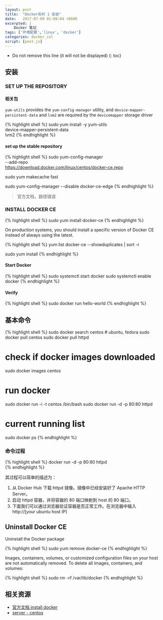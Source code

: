 ```yaml
---
layout: post
title:  "Docker系列 1 安装"
date:   2017-07-09 01:08:04 +0800 
excerpted: |
    Docker 笔记
tags: ['环境配置','linux', 'docker']
categories: docker_col
script: [post.js]
---
```


* Do not remove this line (it will not be displayed)
{: toc}

## 安装

### SET UP THE REPOSITORY

#### 相关包

`yum-utils` provides the `yum-config-manager` utility, and `device-mapper-persistent-data` and `lvm2` are required by the `devicemapper` storage driver

{% highlight shell %}
sudo yum install -y yum-utils \
  device-mapper-persistent-data \
  lvm2
{% endhighlight %}

#### set up the stable repository


{% highlight shell %}
sudo yum-config-manager \
    --add-repo \
    https://download.docker.com/linux/centos/docker-ce.repo
    
sudo yum makecache fast

sudo yum-config-manager --disable docker-ce-edge
{% endhighlight %}

>官方文档，路径错误

### INSTALL DOCKER CE 

{% highlight shell %}
sudo yum install docker-ce
{% endhighlight %}

On production systems, you should install a specific version of Docker CE instead of always using the latest. 

{% highlight shell %}
yum list docker-ce --showduplicates | sort -r

sudo yum install <FULLY-QUALIFIED-PACKAGE-NAME>
{% endhighlight %}

#### Start Docker

{% highlight shell %}
sudo systemctl start docker
sudo systemctl enable docker
{% endhighlight %}

#### Verify

{% highlight shell %}
sudo docker run hello-world
{% endhighlight %}


## 基本命令


{% highlight shell %}
sudo docker search centos # ubuntu, fedora
sudo docker pull centos
sudo docker pull httpd
# check if docker images downloaded
sudo docker images centos

# run docker
sudo docker run -i -t centos /bin/bash
sudo docker run -d -p 80:80 httpd

# current running list
sudo docker ps
{% endhighlight %}


### 命令过程

{% highlight shell %}
docker run -d -p 80:80 httpd   
{% endhighlight %}

其过程可以简单的描述为：

1. 从 Docker Hub 下载 httpd 镜像。镜像中已经安装好了 Apache HTTP Server。
2. 启动 httpd 容器，并将容器的 80 端口映射到 host 的 80 端口。
3. 下面我们可以通过浏览器验证容器是否正常工作。在浏览器中输入 http://[your ubuntu host IP]

## Uninstall Docker CE

Uninstall the Docker package

{% highlight shell %}
sudo yum remove docker-ce
{% endhighlight %}

Images, containers, volumes, or customized configuration files on your host are not automatically removed. To delete all images, containers, and volumes:

{% highlight shell %}
sudo rm -rf /var/lib/docker
{% endhighlight %}

## 相关资源

+ [官方文档 install docker](https://docs.docker.com/engine/installation/)
+ [server - centos](https://store.docker.com/editions/community/docker-ce-server-centos)

